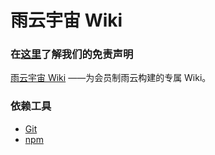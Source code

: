 # 雨云宇宙 Wiki

### 在[这里](https://github.com/rainyun-space/rainyun-wiki/blob/main/notrainyunofficial.md)了解我们的免责声明

[雨云宇宙 Wiki](https://wiki.rainyun.space/) ——为会员制雨云构建的专属 Wiki。

### 依赖工具

- [Git](https://git-scm.com/downloads)
- [npm](https://nodejs.org/)

